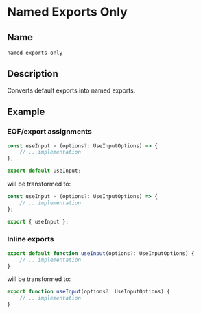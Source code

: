 # Named Exports Only

## Name

`named-exports-only`

## Description

Converts default exports into named exports.

## Example

### EOF/export assignments

```ts
const useInput = (options?: UseInputOptions) => {
    // ...implementation
};

export default useInput;
```

will be transformed to:

```ts
const useInput = (options?: UseInputOptions) => {
    // ...implementation
};

export { useInput };
```

### Inline exports

```ts
export default function useInput(options?: UseInputOptions) {
    // ...implementation
}
```

will be transformed to:

```ts
export function useInput(options?: UseInputOptions) {
    // ...implementation
}
```
